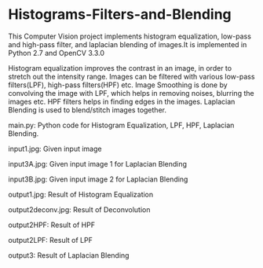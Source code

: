 # Histograms-Filters-and-Blending
This Computer Vision project implements histogram equalization, low-pass and high-pass filter, and laplacian blending of images.It is implemented in Python 2.7 and OpenCV 3.3.0

Histogram equalization improves the contrast in an image, in order to stretch out the intensity range. Images can be filtered with various low-pass filters(LPF), high-pass filters(HPF) etc. Image Smoothing is done by convolving the image with LPF, which helps in removing noises, blurring the images etc. HPF filters helps in finding edges in the images. Laplacian Blending is used to blend/stitch images together.

main.py: Python code for Histogram Equalization, LPF, HPF, Laplacian Blending.

input1.jpg: Given input image

input3A.jpg: Given input image 1 for Laplacian Blending

input3B.jpg: Given input image 2 for Laplacian Blending

output1.jpg: Result of Histogram Equalization

output2deconv.jpg: Result of Deconvolution

output2HPF: Result of HPF

output2LPF: Result of LPF

output3: Result of Laplacian Blending
